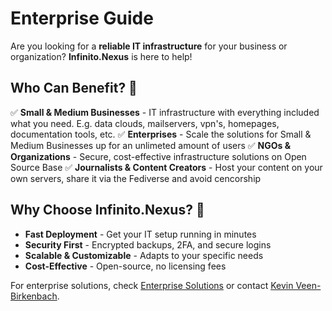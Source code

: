# Enterprise Guide

Are you looking for a **reliable IT infrastructure** for your business or organization? **Infinito.Nexus** is here to help!

## Who Can Benefit? 🎯
✅ **Small & Medium Businesses** - IT infrastructure with everything included what you need. E.g. data clouds, mailservers, vpn's, homepages, documentation tools, etc.
✅ **Enterprises** - Scale the solutions for Small & Medium Businesses up for an unlimeted amount of users
✅ **NGOs & Organizations** - Secure, cost-effective infrastructure solutions on Open Source Base
✅ **Journalists & Content Creators** - Host your content on your own servers, share it via the Fediverse and avoid cencorship

## Why Choose Infinito.Nexus? 🚀
- **Fast Deployment** - Get your IT setup running in minutes
- **Security First** - Encrypted backups, 2FA, and secure logins
- **Scalable & Customizable** - Adapts to your specific needs
- **Cost-Effective** - Open-source, no licensing fees

For enterprise solutions, check [Enterprise Solutions](10_ENTERPRISE_SOLUTIONS.md) or contact [Kevin Veen-Birkenbach](mailto:kevin@veen.world).
